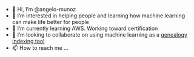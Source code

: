 - 👋 Hi, I’m @angelo-munoz
- 👀 I’m interested in helping people and learning how machine learning can make life better for people
- 🌱 I’m currently learning AWS. Working toward certification
- 💞️ I’m looking to collaborate on using machine learning as a [genealogy indexing tool](https://www.familysearch.org/blog/en/optical-character-recognition-indexing/)
- 📫 How to reach me ...

<!---
angelo-munoz/angelo-munoz is a ✨ special ✨ repository because its `README.md` (this file) appears on your GitHub profile.
You can click the Preview link to take a look at your changes.
--->
